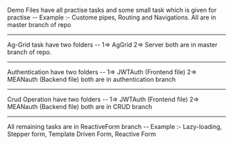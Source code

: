 Demo Files have all practise tasks and some small task which is given for practise --
Example :- Custome pipes, Routing and Navigations.
All are in master branch of repo

---------------------------------------------------------------------------------
Ag-Grid task have two folders --
1=> AgGrid
2=> Server
both are in master branch of repo.

---------------------------------------------------------------------------------
Authentication have two folders --
1=> JWTAuth (Frontend file)
2=> MEANauth (Backend file)
both are in authentication branch

---------------------------------------------------------------------------------
Crud Operation have two folders --
1=> JWTAuth (Frontend file)
2=> MEANauth (Backend file)
both are in CRUD branch

---------------------------------------------------------------------------------
All remaining tasks are in ReactiveForm branch -- 
Example :- Lazy-loading, Stepper form, Template Driven Form, Reactive Form
